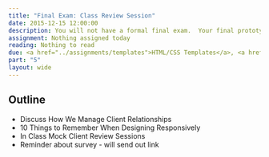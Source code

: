 ```yaml
---
title: "Final Exam: Class Review Session"
date: 2015-12-15 12:00:00
description: You will not have a formal final exam.  Your final prototype and pattern library will act as your final.  We'll do our presentations and critiques during the final exam period.  Groups will complete mock client feedback sessions with the class, and the class will <a href="http://rwdkent.com/class/eval/">evaluate the sessions</a> based on the project goals and usability testing results.
assignment: Nothing assigned today
reading: Nothing to read
due: <a href="../assignments/templates">HTML/CSS Templates</a>, <a href="../assignments/styleguide">Pattern Library</a>, <a href="../assignments/timeline-presentation">Project Timeline, Presentation & Critiques</a> and <a href="../assignments/assessment">Self & Group Assessment (by end of finals week)</a>
part: "5"
layout: wide
---
```


## Outline

* Discuss How We Manage Client Relationships
* 10 Things to Remember When Designing Responsively
* In Class Mock Client Review Sessions
* Reminder about survey - will send out link